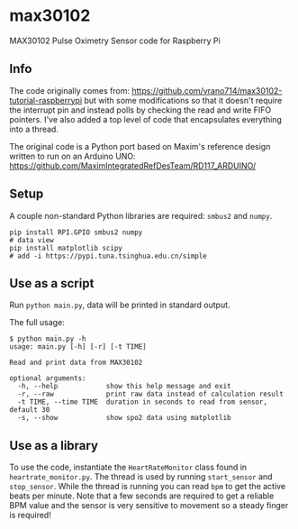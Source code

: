 # max30102
MAX30102 Pulse Oximetry Sensor code for Raspberry Pi

## Info
The code originally comes from: https://github.com/vrano714/max30102-tutorial-raspberrypi
but with some modifications so that it doesn't require the interrupt pin and
instead polls by checking the read and write FIFO pointers. I've also added a
top level of code that encapsulates everything into a thread.

The original code is a Python port based on Maxim's reference design written to
run on an Arduino UNO: https://github.com/MaximIntegratedRefDesTeam/RD117_ARDUINO/

## Setup
A couple non-standard Python libraries are required: `smbus2` and `numpy`. 
```
pip install RPI.GPIO smbus2 numpy
# data view
pip install matplotlib scipy 
# add -i https://pypi.tuna.tsinghua.edu.cn/simple
```

## Use as a script

Run `python main.py`, data will be printed in standard output. 

The full usage:

```
$ python main.py -h
usage: main.py [-h] [-r] [-t TIME]

Read and print data from MAX30102

optional arguments:
  -h, --help            show this help message and exit
  -r, --raw             print raw data instead of calculation result
  -t TIME, --time TIME  duration in seconds to read from sensor, default 30
  -s, --show            show spo2 data using matplotlib
```

## Use as a library
To use the code, instantiate the `HeartRateMonitor` class found in `heartrate_monitor.py`.
The thread is used by running `start_sensor` and `stop_sensor`. While the thread
is running you can read `bpm` to get the active beats per minute. Note that a few
seconds are required to get a reliable BPM value and the sensor is very sensitive
to movement so a steady finger is required!

